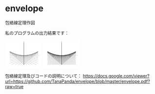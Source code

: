 envelope
========

包絡線定理作図

私のプログラムの出力結果です：

<img src="envelope0.png" alt="envelope0" width="120"/>
<img src="envelope1.png" alt="envelope1" width="120"/>


包絡線定理及びコードの説明について：
https://docs.google.com/viewer?url=https://github.com/TanaPanda/envelope/blob/master/envelope.pdf?raw=true